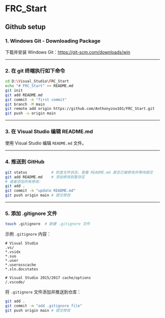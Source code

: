 ﻿# FRC_Start

## Github setup

### 1. Windows Git - Downloading Package

下载并安装 Windows Git：https://git-scm.com/downloads/win

---

### 2. 在 git 终端执行如下命令

```bash
cd D:\Visual_Studio\FRC_Start
echo "# FRC_Start" >> README.md
git init
git add README.md
git commit -m "first commit"
git branch -M main
git remote add origin https://github.com/Anthonyzou101/FRC_Start.git
git push -u origin main
```

---

### 3. 在 Visual Studio 编辑 README.md

使用 Visual Studio 编辑 `README.md` 文件。

---

### 4. 推送到 GitHub

```bash
git status           # 检查文件状态，查看 README.md 是否已被修改并等待提交
git add README.md    # 添加修改到暂存区
# 或者添加所有修改:
git add .
git commit -m "update README.md"
git push origin main # 提交修改
```

---

### 5. 添加 .gitignore 文件

```bash
touch .gitignore  # 新建 .gitignore 文件
```

示例 `.gitignore` 内容：

```gitignore
# Visual Studio
.vs/
*.vsidx
*.suo
*.user
*.userosscache
*.sln.docstates

# Visual Studio 2015/2017 cache/options
/.vscode/
```

将 `.gitignore` 文件添加并推送到仓库：

```bash
git add .
git commit -m "add .gitignore file"
git push origin main # 提交修改
```
